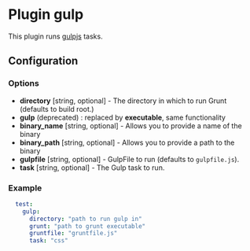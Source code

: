 Plugin gulp
============

This plugin runs [gulpjs](https://gulpjs.com/) tasks.

Configuration
-------------

### Options

* **directory** [string, optional] - The directory in which to run Grunt (defaults to build root.)
* **gulp** (deprecated) : replaced by **executable**, same functionality
* **binary_name** [string, optional] - Allows you to provide a name of the binary
* **binary_path** [string, optional] - Allows you to provide a path to the binary
* **gulpfile** [string, optional] - GulpFile to run (defaults to `gulpfile.js`).
* **task** [string, optional] - The Gulp task to run.

### Example

```yml
  test:
    gulp:
      directory: "path to run gulp in"
      grunt: "path to grunt executable"
      gruntfile: "gruntfile.js"
      task: "css"
```
